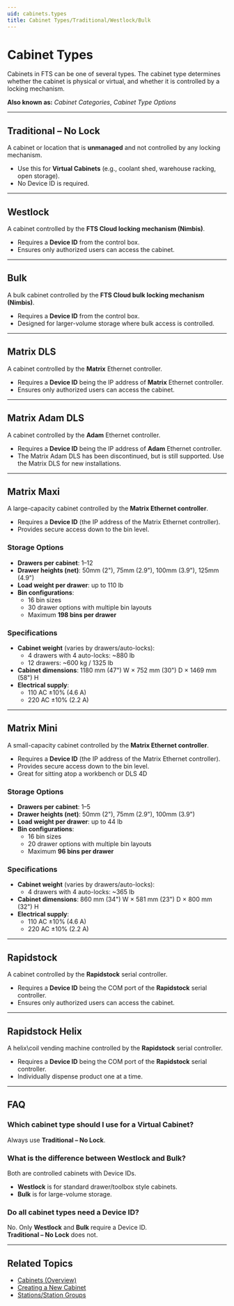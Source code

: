 ```yaml
---
uid: cabinets.types
title: Cabinet Types/Traditional/Westlock/Bulk
---
```


# Cabinet Types

Cabinets in FTS can be one of several types. The cabinet type determines whether the cabinet is physical or virtual, and whether it is controlled by a locking mechanism.

**Also known as:** *Cabinet Categories*, *Cabinet Type Options*

---

## Traditional – No Lock
A cabinet or location that is **unmanaged** and not controlled by any locking mechanism.  
- Use this for **Virtual Cabinets** (e.g., coolant shed, warehouse racking, open storage).  
- No Device ID is required.

---

## Westlock
A cabinet controlled by the **FTS Cloud locking mechanism (Nimbis)**.  
- Requires a **Device ID** from the control box.  
- Ensures only authorized users can access the cabinet.

---

## Bulk
A bulk cabinet controlled by the **FTS Cloud bulk locking mechanism (Nimbis)**.  
- Requires a **Device ID** from the control box.  
- Designed for larger-volume storage where bulk access is controlled.

---

## Matrix DLS
A cabinet controlled by the **Matrix** Ethernet controller.  
- Requires a **Device ID** being the IP address of **Matrix** Ethernet controller.  
- Ensures only authorized users can access the cabinet.

---

## Matrix Adam DLS
A cabinet controlled by the **Adam** Ethernet controller.  
- Requires a **Device ID** being the IP address of **Adam** Ethernet controller.  
- The Matrix Adam DLS has been discontinued, but is still supported. Use the Matrix DLS for new installations.

---

## Matrix Maxi
A large-capacity cabinet controlled by the **Matrix Ethernet controller**.  
- Requires a **Device ID** (the IP address of the Matrix Ethernet controller).  
- Provides secure access down to the bin level.  

### Storage Options
- **Drawers per cabinet**: 1–12  
- **Drawer heights (net)**: 50mm (2"), 75mm (2.9"), 100mm (3.9"), 125mm (4.9")  
- **Load weight per drawer**: up to 110 lb  
- **Bin configurations**:  
  - 16 bin sizes  
  - 30 drawer options with multiple bin layouts  
  - Maximum **198 bins per drawer**  

### Specifications
- **Cabinet weight** (varies by drawers/auto-locks):  
  - 4 drawers with 4 auto-locks: ~880 lb  
  - 12 drawers: ~600 kg / 1325 lb  
- **Cabinet dimensions**: 1180 mm (47") W × 752 mm (30") D × 1469 mm (58") H  
- **Electrical supply**:  
  - 110 AC ±10% (4.6 A)  
  - 220 AC ±10% (2.2 A)  


---

## Matrix Mini
A small-capacity cabinet controlled by the **Matrix Ethernet controller**.  
- Requires a **Device ID** (the IP address of the Matrix Ethernet controller).  
- Provides secure access down to the bin level.  
- Great for sitting atop a workbench or DLS 4D

### Storage Options
- **Drawers per cabinet**: 1–5
- **Drawer heights (net)**: 50mm (2"), 75mm (2.9"), 100mm (3.9") 
- **Load weight per drawer**: up to 44 lb  
- **Bin configurations**:  
  - 16 bin sizes  
  - 20 drawer options with multiple bin layouts  
  - Maximum **96 bins per drawer**  

### Specifications
- **Cabinet weight** (varies by drawers/auto-locks):  
  - 4 drawers with 4 auto-locks: ~365 lb  
- **Cabinet dimensions**: 860 mm (34") W × 581 mm (23") D × 800 mm (32") H  
- **Electrical supply**:  
  - 110 AC ±10% (4.6 A)  
  - 220 AC ±10% (2.2 A)  

---

## Rapidstock
A cabinet controlled by the **Rapidstock** serial controller.  
- Requires a **Device ID** being the COM port of the **Rapidstock** serial controller.  
- Ensures only authorized users can access the cabinet.

---

## Rapidstock Helix
A helix\coil vending machine controlled by the **Rapidstock** serial controller.  
- Requires a **Device ID** being the COM port of the **Rapidstock** serial controller.  
- Individually dispense product one at a time.

---

## FAQ

### Which cabinet type should I use for a Virtual Cabinet?
Always use **Traditional – No Lock**.

### What is the difference between Westlock and Bulk?
Both are controlled cabinets with Device IDs.  
- **Westlock** is for standard drawer/toolbox style cabinets.  
- **Bulk** is for large-volume storage.

### Do all cabinet types need a Device ID?
No. Only **Westlock** and **Bulk** require a Device ID.  
**Traditional – No Lock** does not.

---

## Related Topics
- [Cabinets (Overview)](xref:cabinets)
- [Creating a New Cabinet](xref:cabinets.add)
- [Stations/Station Groups](xref:stations)
